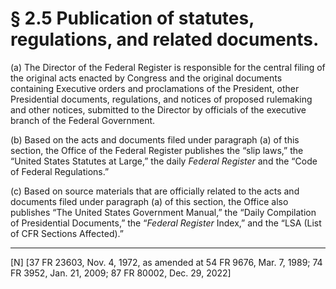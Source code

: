 # § 2.5   Publication of statutes, regulations, and related documents.

(a) The Director of the Federal Register is responsible for the central filing of the original acts enacted by Congress and the original documents containing Executive orders and proclamations of the President, other Presidential documents, regulations, and notices of proposed rulemaking and other notices, submitted to the Director by officials of the executive branch of the Federal Government. 


(b) Based on the acts and documents filed under paragraph (a) of this section, the Office of the Federal Register publishes the “slip laws,” the “United States Statutes at Large,” the daily _Federal Register_ and the “Code of Federal Regulations.” 


(c) Based on source materials that are officially related to the acts and documents filed under paragraph (a) of this section, the Office also publishes “The United States Government Manual,” the “Daily Compilation of Presidential Documents,” the “_Federal Register_ Index,” and the “LSA (List of CFR Sections Affected).”



---

[N] [37 FR 23603, Nov. 4, 1972, as amended at 54 FR 9676, Mar. 7, 1989; 74 FR 3952, Jan. 21, 2009; 87 FR 80002, Dec. 29, 2022]




